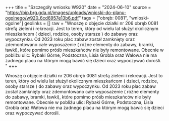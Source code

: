 +++
title = "Szczegóły wniosku W920"
date = "2024-06-10"
source = "https://bip.brg.gda.pl/images/uploads/wnioski-do-planu-ogolnego/w920_6cd6957e13b6.pdf"
tags = ["obręb: 0081", "wnioski-ogolne"]
geolinks = []
raw = "Wnoszę o objęcie działki nr 206 obręb 0081 strefą zieleni i rekreacji. Jest to teren, który od wielu lat służył okolicznym mieszkańcom ( dzieci, rodzice, osoby starsze ) do zabawy oraz wypoczynku. Od 2023 roku plac zabaw został zamknięty oraz zdemontowano całe wyposażenie ( różne elementy do zabawy, bramki, ławki), które pomimo próśb mieszkańców nie były remontowane. Obecnie w pobliżu ulic: Rybaki Górne, Podstoczna, Lisia Grobla oraz Wałowa nie ma żadnego placu na którym mogą bawić się dzieci oraz wypoczywać dorośli. "
+++

Wnoszę o objęcie działki nr 206 obręb 0081 strefą zieleni i rekreacji. Jest to teren, który od wielu lat
służył okolicznym mieszkańcom ( dzieci, rodzice, osoby starsze ) do zabawy oraz wypoczynku. Od 2023 roku
plac zabaw został zamknięty oraz zdemontowano całe wyposażenie ( różne elementy do zabawy, bramki, ławki),
które pomimo próśb mieszkańców nie były remontowane. Obecnie w pobliżu ulic: Rybaki Górne, Podstoczna,
Lisia Grobla oraz Wałowa nie ma żadnego placu na którym mogą bawić się dzieci oraz wypoczywać dorośli.



